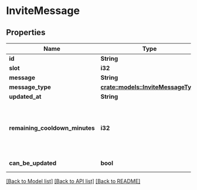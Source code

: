 # InviteMessage

## Properties

Name | Type | Description | Notes
------------ | ------------- | ------------- | -------------
**id** | **String** |  | 
**slot** | **i32** |  | 
**message** | **String** |  | 
**message_type** | [**crate::models::InviteMessageType**](InviteMessageType.md) |  | 
**updated_at** | **String** |  | 
**remaining_cooldown_minutes** | **i32** | Changes to 60 when updated, although probably server-side configurable. | [default to 0]
**can_be_updated** | **bool** |  | [default to true]

[[Back to Model list]](../README.md#documentation-for-models) [[Back to API list]](../README.md#documentation-for-api-endpoints) [[Back to README]](../README.md)


